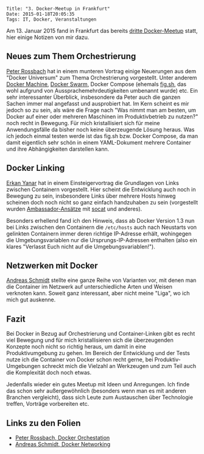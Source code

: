 	Title: "3. Docker-Meetup in Frankfurt"
	Date: 2015-01-18T20:05:35
	Tags: IT, Docker, Veranstaltungen

Am 13. Januar 2015  fand in Frankfurt das bereits [dritte Docker-Meetup](http://www.meetup.com/Docker-Frankfurt/events/219160756/)
statt, hier einige Notizen von mir dazu. 

## Neues zum Them Orchestrierung

[Peter Rossbach](https://www.twitter.com/PRossbach) hat in einem
munteren Vortrag einige Neuerungen aus dem "Docker Universum" zum
Thema Orchestrierung vorgestellt. Unter anderem
[Docker Machine](https://github.com/docker/machine),
[Docker Swarm](https://github.com/docker/swarm), Docker Compose
(ehemals [fig.sh](http://fig.sh), das wohl aufgrund von
Aussprachemehrdeutigkeiten umbenannt wurde) etc. Ein sehr
interessanter Überblick, insbesondere da Peter auch die ganzen Sachen
immer mal angefasst und ausprobiert hat. Im Kern scheint es mir jedoch
so zu sein, als wäre die Frage nach "Was nimmt man am besten, um
Docker auf einer oder mehreren Maschinen im Produktivbetrieb zu
nutzen?" noch recht in Bewegung. Für mich kristallisiert sich für
meine Anwendungsfälle da bisher noch keine überzeugende Lösung
heraus. Was ich jedoch einmal testen werde ist das fig.sh bzw. Docker
Compose, da man damit eigentlich sehr schön in einem YAML-Dokument
mehrere Container und ihre Abhängigkeiten darstellen kann.

## Docker Linking

[Erkan Yanar](http://linsenraum.de) hat in einem Einsteigervortrag die
Grundlagen von Links zwischen Containern vorgestellt. Hier scheint die
Entwicklung auch noch in Bewegung zu sein, insbesondere Links über
mehrere Hosts hinweg scheinen doch noch nicht so ganz einfach
handzuhaben zu sein (vorgestellt wurden
[Ambassador-Ansätze](https://github.com/SvenDowideit/dockerfiles/blob/master/ambassador/Dockerfile)
mit [socat](http://www.dest-unreach.org/socat/) und anderes).

Besonders erhellend fand ich den Hinweis, dass ab Docker Version 1.3
nun bei Links zwischen den Containern die `/etc/hosts` auch nach
Neustarts von gelinkten Containern immer deren richtige IP-Adresse
erhält, wohingegen die Umgebungsvariablen nur die
Ursprungs-IP-Adressen enthalten (also ein klares "Verlasst Euch nicht
auf die Umgebungsvariablen!"). 

## Netzwerken mit Docker

[Andreas Schmidt](https:/www.twitter.com/aschmidt75) stellte eine
ganze Reihe von Varianten vor, mit denen man die Container im Netzwerk
auf unterschiedliche Arten und Weisen verknoten kann. Soweit ganz
interessant, aber nicht meine "Liga", wo ich mich gut auskenne.

## Fazit 

Bei Docker in Bezug auf Orchestrierung und Container-Linken gibt es
recht viel Bewegung und für mich kristallisieren sich die
überzeugenden Konzepte noch nicht so richtig heraus, um damit in eine
Produktivumgebung zu gehen. Im Bereich der Entwicklung und der Tests
nutze ich die Container von Docker schon recht gerne, bei
Produktiv-Umgebungen schreckt mich die Vielzahl an Werkzeugen und zum
Teil auch die Komplexität doch noch etwas.

Jedenfalls wieder ein gutes Meetup mit Ideen und Anregungen. Ich finde
das schon sehr außergewöhnlich (besonders wenn man es mit anderen
Branchen vergleicht), dass sich Leute zum Austauschen über Technologie
treffen, Vorträge vorbereiten etc. 

## Links zu den Folien

* [Peter Rossbach, Docker Orchestation](https://speakerdeck.com/rossbachp/docker-meetup-frankfurt-2015-docker-orchestration)
* [Andreas Schmidt, Docker Networking](https://speakerdeck.com/aschmidt75/docker-networking)

